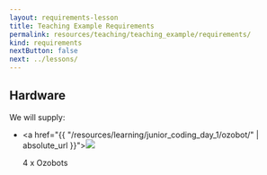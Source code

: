 ```yaml
---
layout: requirements-lesson
title: Teaching Example Requirements
permalink: resources/teaching/teaching_example/requirements/
kind: requirements
nextButton: false
next: ../lessons/
---
```


<h2 class="hardware">Hardware</h2>

We will supply: 

<ul class="hardware-items">

<li>

<a href="{{ "/resources/learning/junior_coding_day_1/ozobot/" | absolute_url }}"><img src="{{ site.url }}{% asset_path components/ozobot_large.jpg %}" /></a>

<div class="detail">4 x Ozobots</div>
</li>


</ul>
